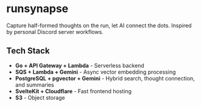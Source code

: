 # runsynapse

Capture half-formed thoughts on the run, let AI connect the dots. Inspired by personal Discord server workflows.

## Tech Stack
- **Go + API Gateway + Lambda** - Serverless backend
- **SQS + Lambda + Gemini** - Async vector embedding processing
- **PostgreSQL + pgvector + Gemini** - Hybrid search, thought connection, and summaries
- **SvelteKit + Cloudflare** - Fast frontend hosting
- **S3** - Object storage